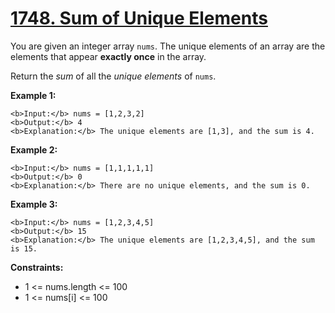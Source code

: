 # [1748. Sum of Unique Elements](https://leetcode.com/problems/sum-of-unique-elements/description/)
<p>You are given an integer array <code>nums</code>. The unique elements of an array are the elements that appear <b>exactly once</b> in the array.</p>
<p>Return the <em>sum</em> of all the <em>unique elements</em> of <code>nums</code>.</p>
<p>
  <b>Example 1:</b>
  
    <b>Input:</b> nums = [1,2,3,2]
    <b>Output:</b> 4
    <b>Explanation:</b> The unique elements are [1,3], and the sum is 4.
  
</p>

<p>
  <b>Example 2:</b>
  
    <b>Input:</b> nums = [1,1,1,1,1]
    <b>Output:</b> 0
    <b>Explanation:</b> There are no unique elements, and the sum is 0.
  
</p>

<p>
  <b>Example 3:</b>
  
    <b>Input:</b> nums = [1,2,3,4,5]
    <b>Output:</b> 15
    <b>Explanation:</b> The unique elements are [1,2,3,4,5], and the sum is 15.
  
</p>

<p>
  <b>Constraints:</b>
  <ul>
    <li>
      1 <= nums.length <= 100
    </li>
    <li>
      1 <= nums[i] <= 100
    </li>
  </ul>
</p>
